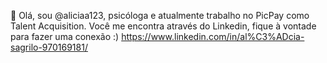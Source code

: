 👋 Olá, sou @aliciaa123, psicóloga e atualmente trabalho no PicPay como Talent Acquisition. Você me encontra através do Linkedin, fique à vontade para fazer uma conexão :) https://www.linkedin.com/in/al%C3%ADcia-sagrilo-970169181/

